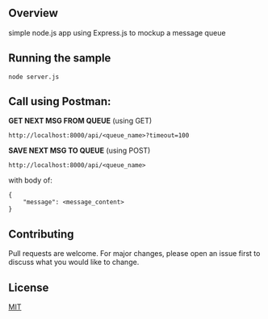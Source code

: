 ## Overview

simple node.js app using Express.js to mockup a message queue



## Running the sample

```
node server.js

```

## Call using Postman:

__GET NEXT MSG FROM QUEUE__ (using GET)
```
http://localhost:8000/api/<queue_name>?timeout=100
```


__SAVE NEXT MSG TO QUEUE__ (using POST)
```
http://localhost:8000/api/<queue_name>
```

with body of:

```
{
    "message": <message_content>
}

```


## Contributing

Pull requests are welcome.
For major changes, please open an issue first to discuss what you would like to change.

## License
[MIT](https://choosealicense.com/licenses/mit/)
